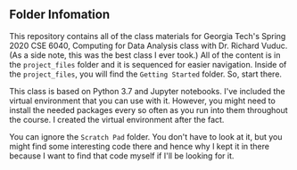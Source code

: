 ## Folder Infomation

This repository contains all of the class materials for Georgia Tech's Spring 2020 CSE 6040, Computing for Data Analysis class with Dr. Richard Vuduc. (As a side note, this was the best class I ever took.) All of the content is in the `project_files` folder and it is sequenced for easier navigation. Inside of the `project_files`, you will find the `Getting Started` folder. So, start there. 

This class is based on Python 3.7 and Jupyter notebooks. I've included the virtual environment that you can use with it. However, you might need to install the needed packages every so often as you run into them throughout the course. I created the virtual environment after the fact.

You can ignore the `Scratch Pad` folder. You don't have to look at it, but you might find some interesting code there and hence why I kept it in there because I want to find that code myself if I'll be looking for it.